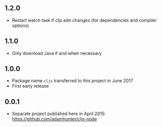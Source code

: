 ## 1.2.0

- Restart watch task if cljs.edn changes (for dependencies and compiler options)

## 1.1.0

- Only download Java if and when necessary

## 1.0.0

- Package name `cljs` transferred to this project in June 2017
- First early release

## 0.0.1

- Separate project published here in April 2015: https://github.com/adamhunter/cljs-node
